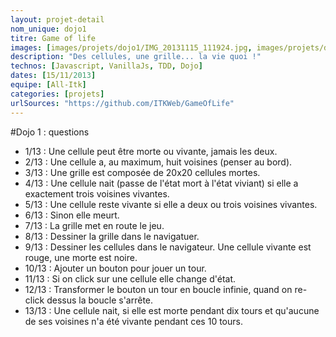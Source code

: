 ```yaml
---
layout: projet-detail
nom_unique: dojo1
titre: Game of life
images: [images/projets/dojo1/IMG_20131115_111924.jpg, images/projets/dojo1/IMG_20131115_112924.jpg, images/projets/dojo1/IMG_20131115_114439.jpg, images/projets/dojo1/IMG_20131115_114448.jpg]
description: "Des cellules, une grille... la vie quoi !"
technos: [Javascript, VanillaJs, TDD, Dojo]
dates: [15/11/2013]
equipe: [All-Itk]
categories: [projets]
urlSources: "https://github.com/ITKWeb/GameOfLife"
---
```


#Dojo 1 : questions

* 1/13 : Une cellule peut être morte ou vivante, jamais les deux.
* 2/13 : Une cellule a, au maximum, huit voisines (penser au bord).
* 3/13 : Une grille est composée de 20x20 cellules mortes.
* 4/13 : Une cellule nait (passe de l'état mort à l'état viviant) si elle a exactement trois voisines vivantes.
* 5/13 : Une cellule reste vivante si elle a deux ou trois voisines vivantes.
* 6/13 : Sinon elle meurt.
* 7/13 : La grille met en route le jeu.
* 8/13 : Dessiner la grille dans le navigatuer.
* 9/13 : Dessiner les cellules dans le navigateur. Une cellule vivante est rouge, une morte est noire.
* 10/13 : Ajouter un bouton pour jouer un tour.
* 11/13 : Si on click sur une cellule elle change d'état.
* 12/13 : Transformer le bouton un tour en boucle infinie, quand on re-click dessus la boucle s'arrête. 
* 13/13 : Une cellule nait, si elle est morte pendant dix tours et qu'aucune de ses voisines n'a été vivante pendant ces 10 tours.
